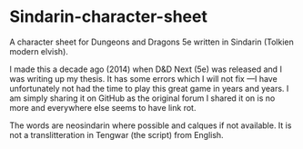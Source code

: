 # Sindarin-character-sheet
A character sheet for Dungeons and Dragons 5e written in Sindarin (Tolkien modern elvish).

I made this a decade ago (2014) when D&D Next (5e) was released and I was writing up my thesis.
It has some errors which I will not fix —I have unfortunately not had the time to play this great game in years and years.
I am simply sharing it on GitHub as the original forum I shared it on is no more and everywhere else seems to have link rot.

The words are neosindarin where possible and calques if not available.
It is not a translitteration in Tengwar (the script) from English.